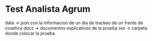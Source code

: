 # Test Analista Agrum

data -> json con la informacion de un dia de trackeo de un frente de cosehca
docs -> documentos explicativos de la prueba
out -> carpeta donde colocar la prueba